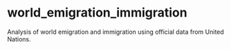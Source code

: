 # world_emigration_immigration
Analysis of world emigration and immigration using official data from United Nations.
